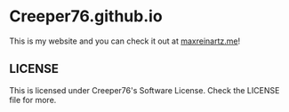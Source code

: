# Creeper76.github.io

This is my website and you can check it out at [maxreinartz.me](http://maxreinartz.me)!

## LICENSE

This is licensed under Creeper76's Software License. Check the LICENSE file for more.